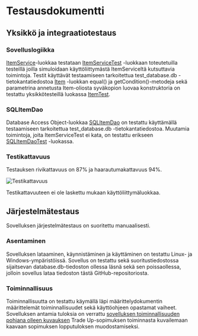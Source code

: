 # Testausdokumentti

## Yksikkö ja integraatiotestaus

### Sovelluslogiikka
[ItemService](https://github.com/viljamiLatvala/ohjelmistotekniikka/blob/master/src/main/java/csgotuc/domain/ItemService.java)-luokkaa testataan [ItemServiceTest](https://github.com/viljamiLatvala/ohjelmistotekniikka/blob/master/src/test/java/ItemServiceTest.java) -luokkaan toteutetuilla testeillä joilla simuloidaan käyttöliittymästä ItemServiceltä kutsuttavia toimintoja. Testit käyttävät testaamiseen tarkoitettua test_database.db -tietokantatiedostoa 
[Item](https://github.com/viljamiLatvala/ohjelmistotekniikka/blob/master/src/test/java/Item.java) -luokkan equal() ja getCondition()-metodeja sekä parametrina annetusta Item-oliosta syväkopion luovaa konstruktoria on testattu yksikkötesteillä luokassa [ItemTest](https://github.com/viljamiLatvala/ohjelmistotekniikka/blob/master/src/test/java/ItemTest.java).
### SQLItemDao
Database Access Object-luokkaa [SQLItemDao](https://github.com/viljamiLatvala/ohjelmistotekniikka/blob/master/src/main/java/csgotuc/dao/SQLItemDao.java) on testattu käyttämällä testaamiseen tarkoitettua test_database.db -tietokantatiedostoa. Muutamia toimintoja, joita ItemServiceTest ei kata, on testattu erikseen [SQLItemDaoTest](https://github.com/viljamiLatvala/ohjelmistotekniikka/blob/master/src/test/java/SQLItemDaoTest.java) -luokassa.

### Testikattavuus
Testauksen rivikattavuus on 87% ja haarautumakattavuus 94%.

![Testikattavuus](https://github.com/viljamiLatvala/ohjelmistotekniikka/blob/master/dokumentaatio/testikattavuus.PNG )

Testikattavuuteen ei ole laskettu mukaan käyttöliittymäluokkaa.

## Järjestelmätestaus
Sovelluksen järjestelmätestaus on suoritettu manuaalisesti.

### Asentaminen
Sovelluksen lataaminen, käynnistäminen ja käyttäminen on testattu Linux- ja Windows-ympäristöissä. Sovellus on testattu sekä suoritustiedostossa sijaitsevan database.db-tiedoston ollessa läsnä sekä sen poissaollessa, jolloin sovellus lataa tiedoston tästä GitHub-repositoriosta.

### Toiminnallisuus
Toiminnallisuutta on testattu käymällä läpi määrittelydokumentin määrittelemät toiminnallisuudet sekä käyttöohjeen opastamat vaiheet. Sovelluksen antamia tuloksia on verrattu [sovelluksen toiminnallisuuden pohjana olleen kuvauksen](https://www.reddit.com/r/GlobalOffensiveTrade/comments/7wam74/psa_xcobalts_complete_guide_to_the_trade_up/?depth=1) Trade Up-sopimuksen toiminnasta kuvailemaan kaavaan sopimuksen lopputuloksen muodostamiseksi. 
